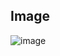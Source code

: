 ## Image 


![image](https://user-images.githubusercontent.com/25619075/42193356-752c771c-7e44-11e8-82ce-aeab71f847d5.png)

